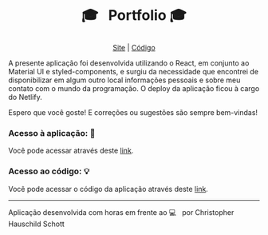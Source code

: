 # <p align="center">:mortar_board:  &nbsp; Portfolio :mortar_board: </p>

<p align="center"> <a href="https://christopher-hauschild.netlify.app">Site</a> | <a href="https://github.com/ChristopherHauschild/My-Portfolio">Código</a> </p>

A presente aplicação foi desenvolvida utilizando o React, em conjunto ao Material UI e styled-components, e surgiu da necessidade que encontrei de disponibilizar em algum outro local informações pessoais e sobre meu contato com o mundo da programação. O deploy da aplicação ficou à cargo do Netlify.

Espero que você goste! E correções ou sugestões são sempre bem-vindas!

### Acesso à aplicação: :rocket:

Você pode acessar através deste <a href="https://christopher-hauschild.netlify.app">link</a>.

### Acesso ao código: :bulb:

Você pode acessar o código da aplicação através deste <a href="https://github.com/ChristopherHauschild/My-Portfolio">link</a>.

<hr>

Aplicação desenvolvida com horas em frente ao :computer:  &nbsp; por Christopher Hauschild Schott

